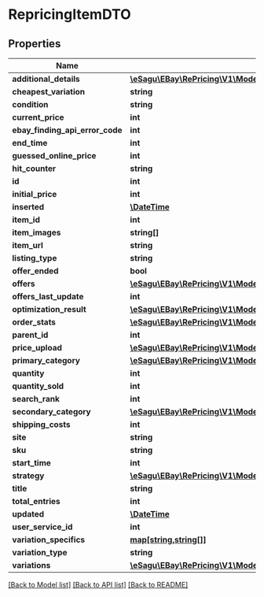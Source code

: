 # RepricingItemDTO

## Properties
Name | Type | Description | Notes
------------ | ------------- | ------------- | -------------
**additional_details** | [**\eSagu\EBay\RePricing\V1\Model\RepricingItemAdditionalDetailsDTO**](RepricingItemAdditionalDetailsDTO.md) |  | [optional] 
**cheapest_variation** | **string** |  | [optional] 
**condition** | **string** |  | [optional] 
**current_price** | **int** |  | [optional] 
**ebay_finding_api_error_code** | **int** |  | [optional] 
**end_time** | **int** |  | [optional] 
**guessed_online_price** | **int** |  | [optional] 
**hit_counter** | **string** |  | [optional] 
**id** | **int** |  | [optional] 
**initial_price** | **int** |  | [optional] 
**inserted** | [**\DateTime**](\DateTime.md) |  | [optional] 
**item_id** | **int** |  | [optional] 
**item_images** | **string[]** |  | [optional] 
**item_url** | **string** |  | [optional] 
**listing_type** | **string** |  | [optional] 
**offer_ended** | **bool** |  | [optional] 
**offers** | [**\eSagu\EBay\RePricing\V1\Model\ItemOfferDTO[]**](ItemOfferDTO.md) |  | [optional] 
**offers_last_update** | **int** |  | [optional] 
**optimization_result** | [**\eSagu\EBay\RePricing\V1\Model\RepricingItemOptimizationResultDTO**](RepricingItemOptimizationResultDTO.md) |  | [optional] 
**order_stats** | [**\eSagu\EBay\RePricing\V1\Model\RepricingItemOrderStatsDTO**](RepricingItemOrderStatsDTO.md) |  | [optional] 
**parent_id** | **int** |  | [optional] 
**price_upload** | [**\eSagu\EBay\RePricing\V1\Model\RepricingItemPriceUploadDTO**](RepricingItemPriceUploadDTO.md) |  | [optional] 
**primary_category** | [**\eSagu\EBay\RePricing\V1\Model\EbayCategoryDTO**](EbayCategoryDTO.md) |  | [optional] 
**quantity** | **int** |  | [optional] 
**quantity_sold** | **int** |  | [optional] 
**search_rank** | **int** |  | [optional] 
**secondary_category** | [**\eSagu\EBay\RePricing\V1\Model\EbayCategoryDTO**](EbayCategoryDTO.md) |  | [optional] 
**shipping_costs** | **int** |  | [optional] 
**site** | **string** |  | [optional] 
**sku** | **string** |  | [optional] 
**start_time** | **int** |  | [optional] 
**strategy** | [**\eSagu\EBay\RePricing\V1\Model\RepricingItemStrategyDTO**](RepricingItemStrategyDTO.md) |  | [optional] 
**title** | **string** |  | [optional] 
**total_entries** | **int** |  | [optional] 
**updated** | [**\DateTime**](\DateTime.md) |  | [optional] 
**user_service_id** | **int** |  | [optional] 
**variation_specifics** | [**map[string,string[]]**](array.md) |  | [optional] 
**variation_type** | **string** |  | [optional] 
**variations** | [**\eSagu\EBay\RePricing\V1\Model\RepricingItemDTO[]**](RepricingItemDTO.md) |  | [optional] 

[[Back to Model list]](../README.md#documentation-for-models) [[Back to API list]](../README.md#documentation-for-api-endpoints) [[Back to README]](../README.md)


